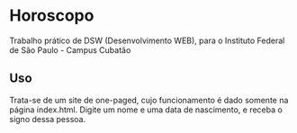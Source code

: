 # Horoscopo
Trabalho prático de DSW (Desenvolvimento WEB), para o Instituto Federal de São Paulo - Campus Cubatão

## Uso
Trata-se de um site de one-paged, cujo funcionamento é dado somente na página index.html.
Digite um nome e uma data de nascimento, e receba o signo dessa pessoa.
